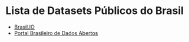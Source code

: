 # Lista de Datasets Públicos do Brasil

* [Brasil.IO](https://brasil.io/datasets/)
* [Portal Brasileiro de Dados Abertos](https://dados.gov.br/dataset)
